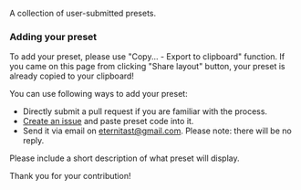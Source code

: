 A collection of user-submitted presets. 
### Adding your preset
To add your preset, please use "Copy... - Export to clipboard" function. If you came on this page from clicking "Share layout" button, your preset is already copied to your clipboard!

You can use following ways to add your preset:
- Directly submit a pull request if you are familiar with the process.
- <a href="https://github.com/Eternita-S/Splatoon/issues/new?assignees=&labels=Preset+share&template=preset-addition-request.md&title=Preset%3A+">Create an issue</a> and paste preset code into it.
- Send it via email on eternitast@gmail.com. Please note: there will be no reply.

Please include a short description of what preset will display.

Thank you for your contribution!
